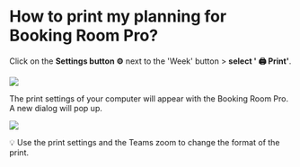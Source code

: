 # How to print my planning for Booking Room Pro?

<p class="no-margin">Click on the <b>Settings button ⚙️</b> next to the 'Week' button &gt; <b>select ' 🖨️ Print'</b>.</p>
<p class="no-margin"></p>
<div class="intercom-container"><img src="/assets/img/teams-pro/image_143.png"></div><p class="no-margin">The print settings of your computer will appear with the Booking Room Pro. A new dialog will pop up.</p>
<p class="no-margin"></p>
<div class="intercom-container"><img src="/assets/img/teams-pro/image_144.png"></div><p class="no-margin">💡 Use the print settings and the Teams zoom to change the format of the print.</p>


<Intercom />
<Hubspot />
<Clarity />
<GoogleAnalytics />
